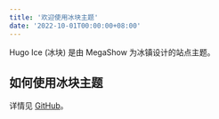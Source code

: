```yaml
---
title: '欢迎使用冰块主题'
date: '2022-10-01T00:00:00+08:00'
---
```


Hugo Ice (冰块) 是由 MegaShow 为冰镇设计的站点主题。

<!--more-->

## 如何使用冰块主题

详情见 [GitHub](https://github.com/megashow/hugo-ice)。
